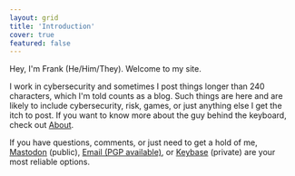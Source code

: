 ```yaml
---
layout: grid
title: 'Introduction'
cover: true
featured: false
---
```


Hey, I'm Frank (He/Him/They). Welcome to my site. 

I work in cybersecurity and sometimes I post things longer than 240 characters, which I'm told counts as a blog. 
 Such things are here and are likely to include cybersecurity, risk, games, or just anything else I get the itch to post. 
 If you want to know more about the guy behind the keyboard, check out [About](/about/).  

If you have questions, comments, or just need to get a hold of me, [Mastodon](https://infosec.exchange/@BeerMetalPC) (public), [Email (PGP available)](mailto:email@BeerMetalPC.com), or [Keybase](https://keybase.io/beermetalpc) (private) are your most reliable options. 